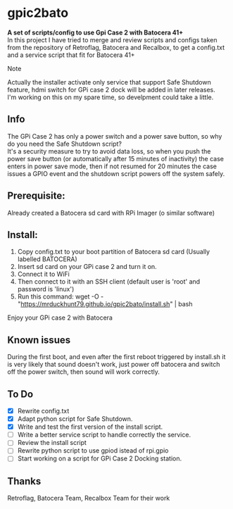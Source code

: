 # gpic2bato
**A set of scripts/config to use Gpi Case 2 with Batocera 41+**  
In this project I have tried to merge and review scripts and configs taken from the repository of Retroflag, Batocera and Recalbox, to get a config.txt and a service script that fit for Batocera 41+

>[!NOTE]
>Actually the installer activate only service that support Safe Shutdown feature, hdmi switch for GPi case 2 dock will be added in later releases.  
>I'm working on this on my spare time, so develpment could take a little.



## Info
The GPi Case 2 has only a power switch and a power save button, so why do you need the Safe Shutdown script?  
It's a security measure to try to avoid data loss, so when you push the power save button (or automatically after 15 minutes of inactivity) the case enters in power save mode, then if not resumed for 20 minutes the case issues a GPIO event and the shutdown script powers off the system safely.

## Prerequisite:
Already created a Batocera sd card with RPi Imager (o similar software)

## Install:

1)  Copy config.txt to your boot partition of Batocera sd card (Usually labelled BATOCERA)
2) Insert sd card on your GPi case 2 and turn it on.
3) Connect it to WiFi
4) Then connect to it with an SSH client (default user is 'root' and password is 'linux')
5) Run this command:
    wget -O - "https://mrduckhunt79.github.io/gpic2bato/install.sh" | bash

Enjoy your GPi case 2 with Batocera

## Known issues
During the first boot, and even after the first reboot triggered by install.sh it is very likely that sound doesn't work, just power off batocera and switch off the power switch, then sound will work correctly.

## To Do
- [X] Rewrite config.txt
- [X] Adapt python script for Safe Shutdown.
- [X] Write and test the first version of the install script.
- [ ] Write a better service script to handle correctly the service.
- [ ] Review the install script
- [ ] Rewrite python script to use gpiod istead of rpi.gpio
- [ ] Start working on a script for GPi Case 2 Docking station.

## Thanks
Retroflag, Batocera Team, Recalbox Team for their work

